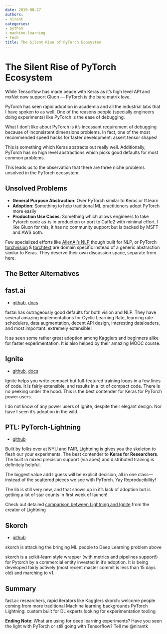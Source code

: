 ```yaml
---
date: 2019-08-27
authors:
- nirant
categories:
- python
- machine-learning
- tech
title: The Silent Rise of PyTorch Ecosystem
---
```


# The Silent Rise of PyTorch Ecosystem

While Tensorflow has made peace with Keras as it’s high level API and mxNet now support Gluon — PyTorch is the bare matrix love.

PyTorch has seen rapid adoption in academia and all the industrial labs that I have spoken to as well. One of the reasons people (specially engineers doing experiments) like PyTorch is the ease of debugging.

What I don’t like about PyTorch is it’s incessant requirement of debugging because of inconsistent dimensions problems. In fact, one of the most recommended speed hacks for faster development: assert tensor shapes!

This is something which Keras abstracts out really well. Additionally, PyTorch has no high level abstractions which picks good defaults for most common problems.

This leads us to the observation that there are three niche problems unsolved in the PyTorch ecosystem:

## Unsolved Problems

-   **General Purpose Abstraction**: Over PyTorch similar to Keras or tf.learn
-   **Adoption**: Something to help traditional ML practitioners adopt PyTorch more easily
-   **Production Use Cases**: Something which allows engineers to take Pytorch code as-is in production or port to Caffe2 with minimal effort. I like Gluon for this, it has no community support but is backed by MSFT and AWS both.

Few specialized efforts like [AllenAI’s NLP](https://github.com/allenai/allennlp) though built for NLP, or PyTorch [torchvision](https://github.com/pytorch/vision) & [torchtext](https://github.com/pytorch/text) are domain specific instead of a generic abstraction similar to Keras. They deserve their own discussion space, separate from here.

## The Better Alternatives

## fast.ai 
- [github](https://github.com/fastai/fastai), [docs](https://docs.fast.ai/)

fastai has outrageously good defaults for both vision and NLP. They have several amazing implementations for Cyclic Learning Rate, learning rate schedulers, data augmentation, decent API design, interesting dataloaders, and most important: extremely extensible!

It as seen some rather great adoption among Kagglers and beginners alike for faster experimentation. It is also helped by their amazing MOOC course.

## Ignite 
- [github](https://github.com/pytorch/ignite), [docs](https://pytorch.org/ignite/)

Ignite helps you write compact but full-featured training loops in a few lines of code. It is fairly extensible, and results in a lot of compact code. There is no peeking under the hood. This is the best contender for Keras for PyTorch power users.

I do not know of any power users of Ignite, despite their elegant design. Nor have I seen it’s adoption in the wild.

## PTL: PyTorch-Lightning
- [github](https://github.com/williamFalcon/pytorch-lightning) 

Built by folks over at NYU and FAIR, Lightning is gives you the skeleton to flesh our your experiments. The best contender to **Keras for Researchers**. The built in mixed precision support (via apex) and distributed training is definitely helpful.

The biggest value add I guess will be explicit decision, all in one class— instead of the scattered pieces we see with PyTorch. Yay Reproducibility!

The lib is still very new, and that shows up in it’s lack of adoption but is getting a lot of star counts in first week of launch!

Check out detailed [comparison between Lightning and Ignite](https://towardsdatascience.com/pytorch-lightning-vs-pytorch-ignite-vs-fast-ai-61dc7480ad8a) from the creator of Lightning

## Skorch
- [github](https://github.com/dnouri/skorch) 

skorch is attacking the bringing ML people to Deep Learning problem above

skorch is a scikit-learn style wrapper (with metrics and pipelines support!) for Pytorch by a commercial entity invested in it’s adoption. It is being developed fairly actively (most recent master commit is less than 15 days old) and marching to v1.

## Summary
fast.ai: researchers, rapid iterators like Kagglers
skorch: welcome people coming from more traditional Machine learning backgrounds
PyTorch Lightning: custom built for DL experts looking for experimentation tooling

**Ending Note**: What are using for deep learning experiments? Have you seen the light with PyTorch or still going with Tensorflow? Tell me @nirantk